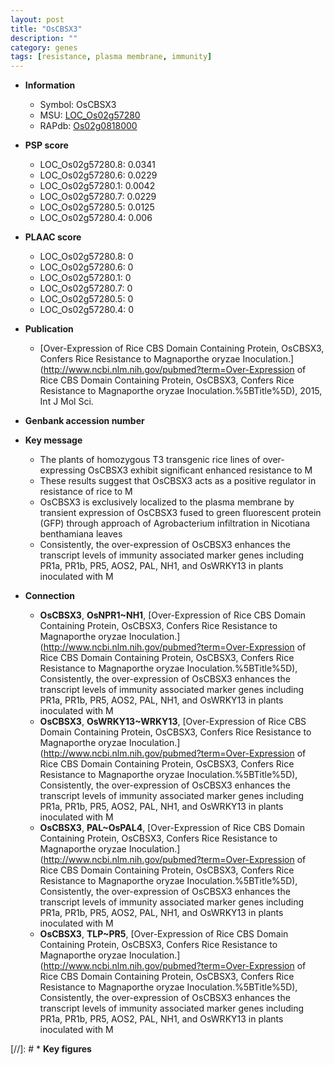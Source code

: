 ```yaml
---
layout: post
title: "OsCBSX3"
description: ""
category: genes
tags: [resistance, plasma membrane, immunity]
---
```


* **Information**  
    + Symbol: OsCBSX3  
    + MSU: [LOC_Os02g57280](http://rice.plantbiology.msu.edu/cgi-bin/ORF_infopage.cgi?orf=LOC_Os02g57280)  
    + RAPdb: [Os02g0818000](http://rapdb.dna.affrc.go.jp/viewer/gbrowse_details/irgsp1?name=Os02g0818000)  

* **PSP score**  
    + LOC_Os02g57280.8: 0.0341 
    + LOC_Os02g57280.6: 0.0229 
    + LOC_Os02g57280.1: 0.0042 
    + LOC_Os02g57280.7: 0.0229 
    + LOC_Os02g57280.5: 0.0125 
    + LOC_Os02g57280.4: 0.006 

* **PLAAC score**  
    + LOC_Os02g57280.8: 0 
    + LOC_Os02g57280.6: 0 
    + LOC_Os02g57280.1: 0 
    + LOC_Os02g57280.7: 0 
    + LOC_Os02g57280.5: 0 
    + LOC_Os02g57280.4: 0 

* **Publication**  
    + [Over-Expression of Rice CBS Domain Containing Protein, OsCBSX3, Confers Rice Resistance to Magnaporthe oryzae Inoculation.](http://www.ncbi.nlm.nih.gov/pubmed?term=Over-Expression of Rice CBS Domain Containing Protein, OsCBSX3, Confers Rice Resistance to Magnaporthe oryzae Inoculation.%5BTitle%5D), 2015, Int J Mol Sci.

* **Genbank accession number**  

* **Key message**  
    + The plants of homozygous T3 transgenic rice lines of over-expressing OsCBSX3 exhibit significant enhanced resistance to M
    + These results suggest that OsCBSX3 acts as a positive regulator in resistance of rice to M
    + OsCBSX3 is exclusively localized to the plasma membrane by transient expression of OsCBSX3 fused to green fluorescent protein (GFP) through approach of Agrobacterium infiltration in Nicotiana benthamiana leaves
    + Consistently, the over-expression of OsCBSX3 enhances the transcript levels of immunity associated marker genes including PR1a, PR1b, PR5, AOS2, PAL, NH1, and OsWRKY13 in plants inoculated with M

* **Connection**  
    + __OsCBSX3__, __OsNPR1~NH1__, [Over-Expression of Rice CBS Domain Containing Protein, OsCBSX3, Confers Rice Resistance to Magnaporthe oryzae Inoculation.](http://www.ncbi.nlm.nih.gov/pubmed?term=Over-Expression of Rice CBS Domain Containing Protein, OsCBSX3, Confers Rice Resistance to Magnaporthe oryzae Inoculation.%5BTitle%5D), Consistently, the over-expression of OsCBSX3 enhances the transcript levels of immunity associated marker genes including PR1a, PR1b, PR5, AOS2, PAL, NH1, and OsWRKY13 in plants inoculated with M
    + __OsCBSX3__, __OsWRKY13~WRKY13__, [Over-Expression of Rice CBS Domain Containing Protein, OsCBSX3, Confers Rice Resistance to Magnaporthe oryzae Inoculation.](http://www.ncbi.nlm.nih.gov/pubmed?term=Over-Expression of Rice CBS Domain Containing Protein, OsCBSX3, Confers Rice Resistance to Magnaporthe oryzae Inoculation.%5BTitle%5D), Consistently, the over-expression of OsCBSX3 enhances the transcript levels of immunity associated marker genes including PR1a, PR1b, PR5, AOS2, PAL, NH1, and OsWRKY13 in plants inoculated with M
    + __OsCBSX3__, __PAL~OsPAL4__, [Over-Expression of Rice CBS Domain Containing Protein, OsCBSX3, Confers Rice Resistance to Magnaporthe oryzae Inoculation.](http://www.ncbi.nlm.nih.gov/pubmed?term=Over-Expression of Rice CBS Domain Containing Protein, OsCBSX3, Confers Rice Resistance to Magnaporthe oryzae Inoculation.%5BTitle%5D), Consistently, the over-expression of OsCBSX3 enhances the transcript levels of immunity associated marker genes including PR1a, PR1b, PR5, AOS2, PAL, NH1, and OsWRKY13 in plants inoculated with M
    + __OsCBSX3__, __TLP~PR5__, [Over-Expression of Rice CBS Domain Containing Protein, OsCBSX3, Confers Rice Resistance to Magnaporthe oryzae Inoculation.](http://www.ncbi.nlm.nih.gov/pubmed?term=Over-Expression of Rice CBS Domain Containing Protein, OsCBSX3, Confers Rice Resistance to Magnaporthe oryzae Inoculation.%5BTitle%5D), Consistently, the over-expression of OsCBSX3 enhances the transcript levels of immunity associated marker genes including PR1a, PR1b, PR5, AOS2, PAL, NH1, and OsWRKY13 in plants inoculated with M

[//]: # * **Key figures**  


